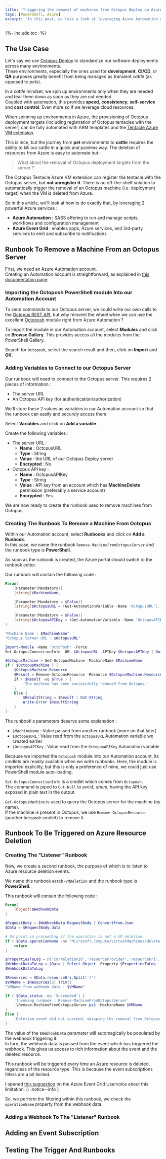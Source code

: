 ```yaml
---
title: 'Triggering the removal of machines from Octopus Deploy on Azure VM deletion'
tags: [PowerShell, Azure]
excerpt: 'In this post, we take a look at leveraging Azure Automation and Azure Event Grid to ensure that deleting a VM from Azure will automatically trigger the removal of the corresponding machine from Octopus Deploy.'
---
```


{%- include toc -%}

## The Use Case  

Let's say we use [Octopus Deploy](https://octopus.com/) to standardize our software deployments across many environments.  
These environments, especially the ones used for **development**, **CI/CD**, or **QA** purposes greatly benefit from being managed as transient *cattle* (as opposed to *pets*).  

In a *cattle* mindset, we spin up environments only when they are needed and tear them down as soon as they are not needed.  
Coupled with automation, this provides **speed**, **consistency**, **self-service** and **cost control**. Even more so if we leverage cloud resources.  

When spinning up environments in Azure, the provisioning of Octopus deployment targets (including registration of Octopus tentacles with the server) can be fully automated with ARM templates and the [Tentacle Azure VM extension](https://octopus.com/docs/infrastructure/windows-targets/azure-virtual-machines/via-an-arm-template).  

This is nice, but the journey from **pet** environments to **cattle** requires the ability to kill our cattle in a quick and painless way. The deletion of resources from Azure is easy to automate but :  
> What about the removal of Octopus deployment targets from the server ?  

The Octopus Tentacle Azure VM extension can register the tentacle with the Octopus server, but **not unregister it**. There is no off-the-shelf solution to automatically trigger the removal of an Octopus machine (i.e. deployment target) when the VM is deleted from Azure.  

So in this article, we'll look at how to do exactly that, by leveraging 2 powerful Azure services :  
  - **Azure Automation** : SASS offering to run and manage scripts, workflows and configuration management  
  - **Azure Event Grid** : enables apps, Azure services, and 3rd-party services to emit and subscribe to notifications  

## Runbook To Remove a Machine From an Octopus Server  

First, we need an Azure Automation account.  
Creating an Automation account is straightforward, as explained in [this documentation page](https://docs.microsoft.com/en-us/azure/automation/automation-quickstart-create-account).  

### Importing the Octoposh PowerShell module Into our Automation Account  

To send commands to our Octopus server, we could write our own calls to the [Octopus REST API](https://octopus.com/docs/api-and-integration/api), but why reinvent the wheel when we can use the excellent [Octoposh](https://github.com/Dalmirog/OctoPosh) module right from Azure Automation ?  

To import the module in our Automation account, select **Modules** and click on **Browse Gallery**. This provides access all the modules from the PowerShell Gallery.  

Search for `Octoposh`, select the search result and then, click on **Import** and **OK**.  

### Adding Variables to Connect to our Octopus Server  

Our runbook will need to connect to the Octopus server. This requires 2 pieces of information :  
  - The server URL  
  - An Octopus API key (for authentication/authorization)  

We'll store these 2 values as variables in our Automation account so that the runbook can easily and securely access them.  

Select **Variables** and click on **Add a variable**.  

Create the following variables :  
  - The server URL :  
    - **Name** : OctopusURL  
    - **Type** : String  
    - **Value** : the URL of our Octopus Deploy server  
    - **Encrypted** : No  
  - Octopus API key :  
    - **Name** : OctopusAPIKey  
    - **Type** : String  
    - **Value** : API key from an account which has **MachineDelete** permission (preferably a service account)  
    - **Encrypted** : Yes  

We are now ready to create the runbook used to remove machines from Octopus.  

### Creating The Runbook To Remove a Machine From Octopus  

Within our Automation account, select **Runbooks** and click on **Add a Runbook**.  
In this case, we name the runbook `Remove-MachineFromOctopusServer` and the runbook type is **PowerShell**.  

As soon as the runbook is created, the Azure portal should switch to the runbook editor.  

Our runbook will contain the following code :  

```powershell
Param(
    [Parameter(Mandatory)]
    [string]$MachineName,

    [Parameter(Mandatory = $False)]
    [string]$OctopusURL = (Get-AutomationVariable -Name 'OctopusURL'),

    [Parameter(Mandatory = $False)]
    [string]$OctopusAPIKey = (Get-AutomationVariable -Name 'OctopusAPIKey')
)

"Machine Name : $MachineName"
"Octopus Server URL : $OctopusURL"

Import-Module -Name 'OctoPosh' -Force
Set-OctopusConnectionInfo -URL $OctopusURL -APIKey $OctopusAPIKey | Out-Null

$OctopusMachine = Get-OctopusMachine -MachineName $MachineName
If ( $OctopusMachine ) {
    $OctopusMachine.Resource
    $Result = Remove-OctopusResource -Resource $OctopusMachine.Resource
    If ( $Result -eq $True ) {
        'The machine has been successfully removed from Octopus.'
    }
    Else {
        $ResultString = $Result | Out-String
        Write-Error $ResultString
    }
}
```

The runbook's parameters deserve some explanation :  
  - `$MachineName` : Value passed from another runbook (more on that later)  
  - `$OctopusURL` : Value read from the `OctopusURL` Automation variable we created earlier  
  - `$OctopusAPIKey` : Value read from the `OctopusAPIKey` Automation variable  

Because we imported the `Octoposh` module into our Automation account, its cmdlets are readily available when we write runbooks. Here, the module is imported explicitly, but this is only a preference of mine, we could just use PowerShell module auto-loading.  

`Set-OctopusConnectionInfo` is a cmdlet which comes from `Octoposh`.  
The command is piped to `Out-Null` to avoid, *ahem*, having the API key exposed in plain text in the output.  

`Get-OctopusMachine` is used to query the Octopus server for the machine (by name).  
If the machine is present in Octopus, we use `Remove-OctopusResource` (another `Octoposh` cmdlet) to remove it.  

## Runbook To Be Triggered on Azure Resource Deletion  

### Creating The "Listener" Runbook  

Now, we create a second runbook, the purpose of which is to listen to Azure resource deletion events.  

We name this runbook `Watch-VMDeletion` and the runbook type is **PowerShell**.  

This runbook will contain the following code :  

```powershell
Param(
    [Object]$WebhookData
)

$RequestBody = $WebhookData.RequestBody | ConvertFrom-Json
$Data = $RequestBody.data

# No point in proceeding if the operation is not a VM deletion
If ( $Data.operationName -ne 'Microsoft.Compute/virtualMachines/delete' ) {
    return
}

$PropertiesToLog = @('correlationId','resourceProvider','resourceUri','operationName','status','subscriptionId')
$WebhookDataToLog = $Data | Select-Object -Property $PropertiesToLog
$WebhookDataToLog

$Resources = $Data.resourceUri.Split('/')
$VMName = $Resources[8].Trim()
"VMName from webhook data : $VMName"

If ( $Data.status -eq 'Succeeded') {
    'Invoking runbook : Remove-MachineFromOctopusServer'
    .\Remove-MachineFromOctopusServer.ps1 -MachineName $VMName
}
Else {
    'Deletion event did not succeed, skipping the removal from Octopus server'
}
```

The value of the `$WebhookData` parameter will automagically be populated by the webhook triggering it.  
In turn, the webhook data is passed from the event which has triggered the webhook. This gives us access to rich information about the event and the deleted resource.  

This runbook will be triggered every time an Azure resource is deleted, regardless of the resource type. This is because the event subscriptions filters are a bit limited.  

I opened [this suggestion](https://feedback.azure.com/forums/909934-azure-event-grid/suggestions/33594466-allow-wildcards-in-prefix-subjectbeginswith-an) on the Azure Event Grid Uservoice about this limitation.
{: .notice--info }  

So, we perform the filtering within this runbook, we check the `operationName` property from the webhook data.

### Adding a Webhook To The "Listener" Runbook  


## Adding an Event Subscription  

## Testing The Trigger And Runbooks  


